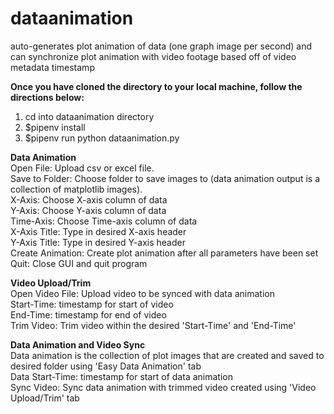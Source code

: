 # dataanimation
auto-generates plot animation of data (one graph image per second) and can synchronize plot animation with video footage based off of video metadata timestamp

**Once you have cloned the directory to your local machine, follow the directions below:**
1. cd into dataanimation directory
2. $pipenv install
3. $pipenv run python dataanimation.py

**Data Animation**
<br>
Open File: Upload csv or excel file. 
<br>
Save to Folder: Choose folder to save images to (data animation output is a collection of matplotlib images). 
<br>
X-Axis: Choose X-axis column of data
<br>
Y-Axis: Choose Y-axis column of data
<br>
Time-Axis: Choose Time-axis column of data
<br>
X-Axis Title: Type in desired X-axis header
<br>
Y-Axis Title: Type in desired Y-axis header
<br>
Create Animation: Create plot animation after all parameters have been set
<br>
Quit: Close GUI and quit program

**Video Upload/Trim**
<br>
Open Video File: Upload video to be synced with data animation
<br>
Start-Time: timestamp for start of video
<br>
End-Time: timestamp for end of video
<br>
Trim Video: Trim video within the desired 'Start-Time' and 'End-Time'

**Data Animation and Video Sync**
<br>
Data animation is the collection of plot images that are created and saved to desired folder using 'Easy Data Animation' tab
<br>
Data Start-Time: timestamp for start of data animation
<br>
Sync Video: Sync data animation with trimmed video created using 'Video Upload/Trim' tab
